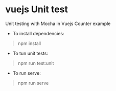 # vuejs Unit test
Unit testing with Mocha in Vuejs Counter example
- To install dependencies:
> npm install

- To tun unit tests:
> npm run test:unit

- To run serve: 
> npm run serve

